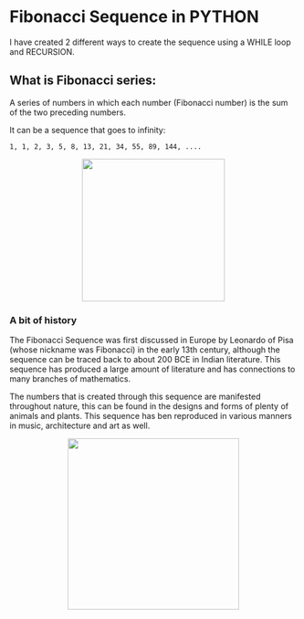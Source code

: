 # Fibonacci Sequence in PYTHON 

I have created 2 different ways to create the sequence using a WHILE loop and RECURSION.

## What is Fibonacci series: 

A series of numbers in which each number (Fibonacci number) is the sum of the two preceding numbers.

It can be a sequence that goes to infinity:

    1, 1, 2, 3, 5, 8, 13, 21, 34, 55, 89, 144, ....

<p align="center">
      <img src="https://user-images.githubusercontent.com/114074329/221658372-3bb72dfc-0483-45f8-9c7d-d6f78fc96205.png" width="250 height="500" />
</p>

### A bit of history

The Fibonacci Sequence was first discussed in Europe by Leonardo of Pisa (whose nickname was Fibonacci) in the early 13th century, although the sequence can be traced back to about 200 BCE in Indian literature. This sequence has produced a large amount of literature and has connections to many branches of mathematics.

The numbers that is created through this sequence are manifested throughout nature, this can be found in the designs and forms of plenty of animals and plants. This sequence has ben reproduced in various manners in music, architecture and art as well. 

<p align="center">
    <img src="https://user-images.githubusercontent.com/114074329/221686544-3157a33b-bb67-405f-832e-74e917c2c784.png" widht="150" height="300" />
</p>
